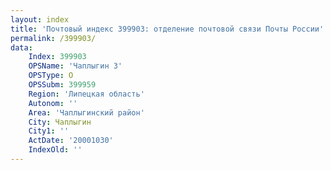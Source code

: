 ```yaml
---
layout: index
title: 'Почтовый индекс 399903: отделение почтовой связи Почты России'
permalink: /399903/
data:
    Index: 399903
    OPSName: 'Чаплыгин 3'
    OPSType: О
    OPSSubm: 399959
    Region: 'Липецкая область'
    Autonom: ''
    Area: 'Чаплыгинский район'
    City: Чаплыгин
    City1: ''
    ActDate: '20001030'
    IndexOld: ''
---
```

